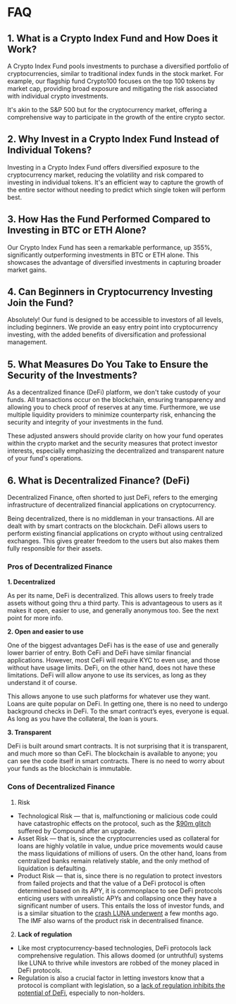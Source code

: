 # FAQ

## 1. What is a Crypto Index Fund and How Does it Work?

A Crypto Index Fund pools investments to purchase a diversified portfolio of cryptocurrencies, similar to traditional index funds in the stock market. For example, our flagship fund Crypto100 focuses on the top 100 tokens by market cap, providing broad exposure and mitigating the risk associated with individual crypto investments.&#x20;

It's akin to the S\&P 500 but for the cryptocurrency market, offering a comprehensive way to participate in the growth of the entire crypto sector.



## 2. Why Invest in a Crypto Index Fund Instead of Individual Tokens?

&#x20;Investing in a Crypto Index Fund offers diversified exposure to the cryptocurrency market, reducing the volatility and risk compared to investing in individual tokens. It's an efficient way to capture the growth of the entire sector without needing to predict which single token will perform best.



## 3. How Has the Fund Performed Compared to Investing in BTC or ETH Alone?

Our Crypto Index Fund has seen a remarkable performance, up 355%, significantly outperforming investments in BTC or ETH alone. This showcases the advantage of diversified investments in capturing broader market gains.



## 4. Can Beginners in Cryptocurrency Investing Join the Fund?

Absolutely! Our fund is designed to be accessible to investors of all levels, including beginners. We provide an easy entry point into cryptocurrency investing, with the added benefits of diversification and professional management.



## 5. What Measures Do You Take to Ensure the Security of the Investments?

As a decentralized finance (DeFi) platform, we don't take custody of your funds. All transactions occur on the blockchain, ensuring transparency and allowing you to check proof of reserves at any time. Furthermore, we use multiple liquidity providers to minimize counterparty risk, enhancing the security and integrity of your investments in the fund.

These adjusted answers should provide clarity on how your fund operates within the crypto market and the security measures that protect investor interests, especially emphasizing the decentralized and transparent nature of your fund's operations.



## **6. What is Decentralized Finance? (DeFi)**

Decentralized Finance, often shorted to just DeFi, refers to the emerging infrastructure of decentralized financial applications on cryptocurrency.

Being decentralized, there is no middleman in your transactions. All are dealt with by smart contracts on the blockchain. DeFi allows users to perform existing financial applications on crypto without using centralized exchanges. This gives greater freedom to the users but also makes them fully responsible for their assets.

### Pros of Decentralized Finance

**1. Decentralized**

As per its name, DeFi is decentralized. This allows users to freely trade assets without going thru a third party. This is advantageous to users as it makes it open, easier to use, and generally anonymous too. See the next point for more info.

**2. Open and easier to use**

One of the biggest advantages DeFi has is the ease of use and generally lower barrier of entry. Both CeFi and DeFi have similar financial applications. However, most CeFi will require KYC to even use, and those without have usage limits. DeFi, on the other hand, does not have these limitations. DeFi will allow anyone to use its services, as long as they understand it of course.

This allows anyone to use such platforms for whatever use they want. Loans are quite popular on DeFi. In getting one, there is no need to undergo background checks in DeFi. To the smart contract’s eyes, everyone is equal. As long as you have the collateral, the loan is yours.

**3. Transparent**

DeFi is built around smart contracts. It is not surprising that it is transparent, and much more so than CeFi. The blockchain is available to anyone; you can see the code itself in smart contracts. There is no need to worry about your funds as the blockchain is immutable.

### Cons of Decentralized Finance

1. Risk

* Technological Risk — that is, malfunctioning or malicious code could have catastrophic effects on the protocol, such as the [$90m glitch](https://www.cnbc.com/2021/10/01/defi-protocol-compound-mistakenly-gives-away-millions-to-users.html) suffered by Compound after an upgrade.
* Asset Risk — that is, since the cryptocurrencies used as collateral for loans are highly volatile in value, undue price movements would cause the mass liquidations of millions of users. On the other hand, loans from centralized banks remain relatively stable, and the only method of liquidation is defaulting.
* Product Risk — that is, since there is no regulation to protect investors from failed projects and that the value of a DeFi protocol is often determined based on its APY, it is commonplace to see DeFi protocols enticing users with unrealistic APYs and collapsing once they have a significant number of users. This entails the loss of investor funds, and is a similar situation to the [crash LUNA underwent](https://www.forbes.com/sites/billybambrough/2022/08/01/others-could-fail-imf-issues-stark-crypto-warning-after-terra-luna-led-crash-wiped-2-trillion-from-bitcoin-ethereum-and-crypto-market-price/?sh=82ebf157a23d) a few months ago. The IMF also warns of the product risk in decentralised finance.

2. **Lack of regulation**

* Like most cryptocurrency-based technologies, DeFi protocols lack comprehensive regulation. This allows doomed (or untruthful) systems like LUNA to thrive while investors are robbed of the money placed in DeFi protocols.
* Regulation is also a crucial factor in letting investors know that a protocol is compliant with legislation, so a [lack of regulation inhibits the potential of DeFi](https://www.insiderintelligence.com/content/lack-of-regulation-hinders-defi-s-disruptive-potential-modern-finance), especially to non-holders.



